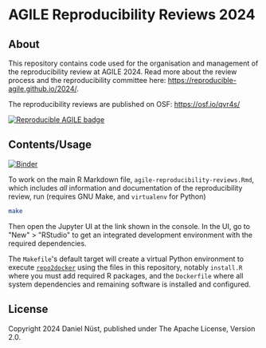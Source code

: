 # AGILE Reproducibility Reviews 2024

## About

This repository contains code used for the organisation and management of the reproducibility review at AGILE 2024.
Read more about the review process and the reproducibility committee here: <https://reproducible-agile.github.io/2024/>.

The reproducibility reviews are published on OSF: <https://osf.io/qvr4s/>

[![Reproducible AGILE badge](https://raw.githubusercontent.com/reproducible-agile/reproducible-agile.github.io/master/public/images/badge/AGILE-reproducible-badge_square.png)](https://reproducible-agile.github.io/)

## Contents/Usage

[![Binder](https://mybinder.org/badge_logo.svg)](https://mybinder.org/v2/gh/reproducible-agile/reviews-2023/HEAD)

To work on the main R Markdown file, `agile-reproducibility-reviews.Rmd`, which includes _all_ information and documentation of the reproducibility review, run (requires GNU Make, and `virtualenv` for Python)

```bash
make
```

Then open the Jupyter UI at the link shown in the console.
In the UI, go to "New" > "RStudio" to get an integrated development environment with the required dependencies.

The `Makefile`'s default target will create a virtual Python environment to execute [`repo2docker`](https://repo2docker.readthedocs.io/) using the files in this repository, notably `install.R` where you must add required R packages, and the `Dockerfile` where all system dependencies and remaining software is installed and configured.

## License

Copyright 2024 Daniel Nüst, published under The Apache License, Version 2.0.

